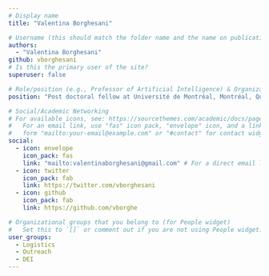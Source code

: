 ```yaml
---
# Display name
title: "Valentina Borghesani"

# Username (this should match the folder name and the name on publications)
authors:
  - "Valentina Borghesani"
github: vborghesani
# Is this the primary user of the site?
superuser: false

# Role/position (e.g., Professor of Artificial Intelligence) & Organizations/Affiliations
position: "Post doctoral fellow at Université de Montréal, Montréal, Québec, Canada"

# Social/Academic Networking
# For available icons, see: https://sourcethemes.com/academic/docs/page-builder/#icons
#   For an email link, use "fas" icon pack, "envelope" icon, and a link in the
#   form "mailto:your-email@example.com" or "#contact" for contact widget.
social:
  - icon: envelope
    icon_pack: fas
    link: "mailto:valentinaborghesani@gmail.com" # For a direct email link, use "mailto:test@example.org".
  - icon: twitter
    icon_pack: fab
    link: https://twitter.com/vborghesani
  - icon: github
    icon_pack: fab
    link: https://github.com/vborghe

# Organizational groups that you belong to (for People widget)
#   Set this to `[]` or comment out if you are not using People widget.
user_groups:
  - Logistics
  - Outreach
  - DEI
---
```

